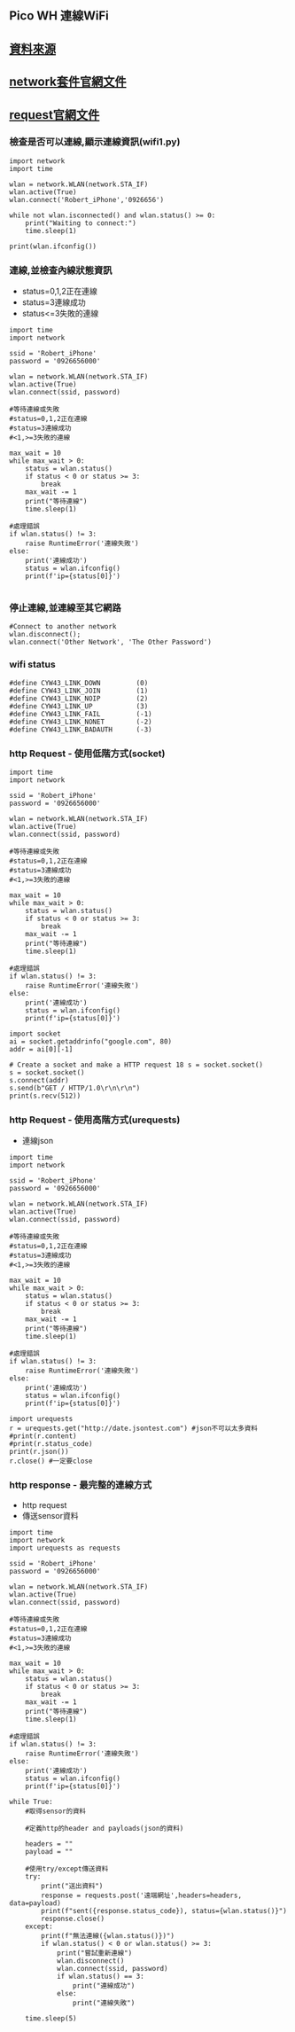 ## Pico WH 連線WiFi

## [資料來源](https://datasheets.raspberrypi.com/picow/connecting-to-the-internet-with-pico-w.pdf?_gl=1*19bgi4o*_ga*MTE3MTA5OTYzNy4xNzAxOTU5MTI2*_ga_22FD70LWDS*MTcwMjAwMDQzOS4yLjEuMTcwMjAwMTIzOC4wLjAuMA..)

## [network套件官網文件](https://docs.micropython.org/en/latest/library/network.WLAN.html)

## [request官網文件](https://makeblock-micropython-api.readthedocs.io/en/latest/public_library/Third-party-libraries/urequests.html)

### 檢查是否可以連線,顯示連線資訊(wifi1.py)

```
import network
import time

wlan = network.WLAN(network.STA_IF)
wlan.active(True)
wlan.connect('Robert_iPhone','0926656')

while not wlan.isconnected() and wlan.status() >= 0:
    print("Waiting to connect:")
    time.sleep(1)
    
print(wlan.ifconfig())
```

### 連線,並檢查內線狀態資訊
- status=0,1,2正在連線
- status=3連線成功
- status<=3失敗的連線 

```
import time
import network

ssid = 'Robert_iPhone'
password = '0926656000'

wlan = network.WLAN(network.STA_IF)
wlan.active(True)
wlan.connect(ssid, password)

#等待連線或失敗
#status=0,1,2正在連線
#status=3連線成功
#<1,>=3失敗的連線

max_wait = 10
while max_wait > 0:
    status = wlan.status()
    if status < 0 or status >= 3:
        break
    max_wait -= 1
    print("等待連線")
    time.sleep(1)

#處理錯誤
if wlan.status() != 3:
    raise RuntimeError('連線失敗')
else:
    print('連線成功')
    status = wlan.ifconfig()
    print(f'ip={status[0]}')
    
```

### 停止連線,並連線至其它網路

```
#Connect to another network
wlan.disconnect();
wlan.connect('Other Network', 'The Other Password')
```

### wifi status

```
#define CYW43_LINK_DOWN         (0)
#define CYW43_LINK_JOIN         (1)
#define CYW43_LINK_NOIP         (2)
#define CYW43_LINK_UP           (3)
#define CYW43_LINK_FAIL         (-1)
#define CYW43_LINK_NONET        (-2)
#define CYW43_LINK_BADAUTH      (-3)
```

### http Request - 使用低階方式(socket)

```
import time
import network

ssid = 'Robert_iPhone'
password = '0926656000'

wlan = network.WLAN(network.STA_IF)
wlan.active(True)
wlan.connect(ssid, password)

#等待連線或失敗
#status=0,1,2正在連線
#status=3連線成功
#<1,>=3失敗的連線

max_wait = 10
while max_wait > 0:
    status = wlan.status()
    if status < 0 or status >= 3:
        break
    max_wait -= 1
    print("等待連線")
    time.sleep(1)

#處理錯誤
if wlan.status() != 3:
    raise RuntimeError('連線失敗')
else:
    print('連線成功')
    status = wlan.ifconfig()
    print(f'ip={status[0]}')
    
import socket
ai = socket.getaddrinfo("google.com", 80)
addr = ai[0][-1]

# Create a socket and make a HTTP request 18 s = socket.socket()
s = socket.socket()
s.connect(addr)
s.send(b"GET / HTTP/1.0\r\n\r\n")
print(s.recv(512))

```

### http Request - 使用高階方式(urequests)

- 連線json

```
import time
import network

ssid = 'Robert_iPhone'
password = '0926656000'

wlan = network.WLAN(network.STA_IF)
wlan.active(True)
wlan.connect(ssid, password)

#等待連線或失敗
#status=0,1,2正在連線
#status=3連線成功
#<1,>=3失敗的連線

max_wait = 10
while max_wait > 0:
    status = wlan.status()
    if status < 0 or status >= 3:
        break
    max_wait -= 1
    print("等待連線")
    time.sleep(1)

#處理錯誤
if wlan.status() != 3:
    raise RuntimeError('連線失敗')
else:
    print('連線成功')
    status = wlan.ifconfig()
    print(f'ip={status[0]}')
    
import urequests
r = urequests.get("http://date.jsontest.com") #json不可以太多資料
#print(r.content)
#print(r.status_code)
print(r.json())
r.close() #一定要close

```

### http response - 最完整的連線方式

- http request
- 傳送sensor資料

```
import time
import network
import urequests as requests

ssid = 'Robert_iPhone'
password = '0926656000'

wlan = network.WLAN(network.STA_IF)
wlan.active(True)
wlan.connect(ssid, password)

#等待連線或失敗
#status=0,1,2正在連線
#status=3連線成功
#<1,>=3失敗的連線

max_wait = 10
while max_wait > 0:
    status = wlan.status()
    if status < 0 or status >= 3:
        break
    max_wait -= 1
    print("等待連線")
    time.sleep(1)

#處理錯誤
if wlan.status() != 3:
    raise RuntimeError('連線失敗')
else:
    print('連線成功')
    status = wlan.ifconfig()
    print(f'ip={status[0]}')
    
while True:
    #取得sensor的資料
    
    #定義http的header and payloads(json的資料)
    
    headers = ""
    payload = ""

    #使用try/except傳送資料
    try:
        print("送出資料")
        response = requests.post('遠端網址',headers=headers, data=payload)
        print(f"sent({response.status_code}), status={wlan.status()}")
        response.close()
    except:
        print(f"無法連線({wlan.status()})")
        if wlan.status() < 0 or wlan.status() >= 3:
            print("嘗試重新連線")
            wlan.disconnect()
            wlan.connect(ssid, password)
            if wlan.status() == 3:
                print("連線成功")
            else:
                print("連線失敗")
        
    time.sleep(5)
        

```